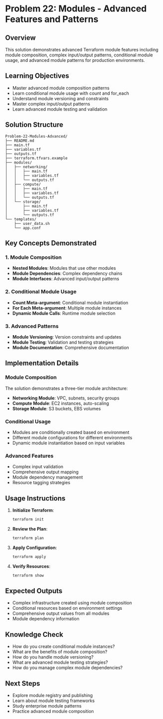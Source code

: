 # Problem 22: Modules - Advanced Features and Patterns

## Overview
This solution demonstrates advanced Terraform module features including module composition, complex input/output patterns, conditional module usage, and advanced module patterns for production environments.

## Learning Objectives
- Master advanced module composition patterns
- Learn conditional module usage with count and for_each
- Understand module versioning and constraints
- Master complex input/output patterns
- Learn advanced module testing and validation

## Solution Structure
```
Problem-22-Modules-Advanced/
├── README.md
├── main.tf
├── variables.tf
├── outputs.tf
├── terraform.tfvars.example
├── modules/
│   ├── networking/
│   │   ├── main.tf
│   │   ├── variables.tf
│   │   └── outputs.tf
│   ├── compute/
│   │   ├── main.tf
│   │   ├── variables.tf
│   │   └── outputs.tf
│   └── storage/
│       ├── main.tf
│       ├── variables.tf
│       └── outputs.tf
└── templates/
    ├── user_data.sh
    └── app.conf
```

## Key Concepts Demonstrated

### 1. Module Composition
- **Nested Modules**: Modules that use other modules
- **Module Dependencies**: Complex dependency chains
- **Module Interfaces**: Advanced input/output patterns

### 2. Conditional Module Usage
- **Count Meta-argument**: Conditional module instantiation
- **For Each Meta-argument**: Multiple module instances
- **Dynamic Module Calls**: Runtime module selection

### 3. Advanced Patterns
- **Module Versioning**: Version constraints and updates
- **Module Testing**: Validation and testing strategies
- **Module Documentation**: Comprehensive documentation

## Implementation Details

### Module Composition
The solution demonstrates a three-tier module architecture:
- **Networking Module**: VPC, subnets, security groups
- **Compute Module**: EC2 instances, auto-scaling
- **Storage Module**: S3 buckets, EBS volumes

### Conditional Usage
- Modules are conditionally created based on environment
- Different module configurations for different environments
- Dynamic module instantiation based on input variables

### Advanced Features
- Complex input validation
- Comprehensive output mapping
- Module dependency management
- Resource tagging strategies

## Usage Instructions

1. **Initialize Terraform**:
   ```bash
   terraform init
   ```

2. **Review the Plan**:
   ```bash
   terraform plan
   ```

3. **Apply Configuration**:
   ```bash
   terraform apply
   ```

4. **Verify Resources**:
   ```bash
   terraform show
   ```

## Expected Outputs
- Complex infrastructure created using module composition
- Conditional resources based on environment settings
- Comprehensive output values from all modules
- Module dependency information

## Knowledge Check
- How do you create conditional module instances?
- What are the benefits of module composition?
- How do you handle module versioning?
- What are advanced module testing strategies?
- How do you manage complex module dependencies?

## Next Steps
- Explore module registry and publishing
- Learn about module testing frameworks
- Study enterprise module patterns
- Practice advanced module composition
